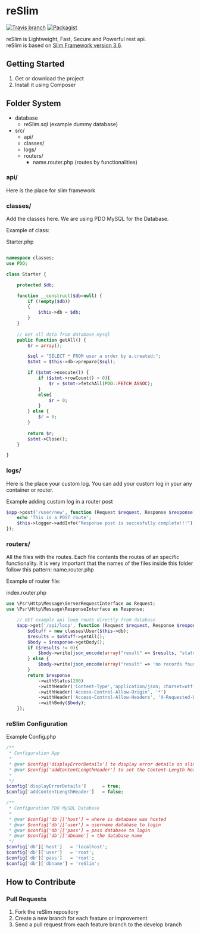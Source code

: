 reSlim
=======
[![Travis branch](https://img.shields.io/travis/rust-lang/rust/master.svg)](https://github.com/aalfiann/reSlim)
[![Packagist](https://img.shields.io/packagist/l/doctrine/orm.svg)](https://github.com/aalfiann/reSlim/blob/master/license.md)

reSlim is Lightweight, Fast, Secure and Powerful rest api.<br>
reSlim is based on [Slim Framework version 3.6](http://www.slimframework.com/).<br>


Getting Started
---------------
1. Get or download the project
2. Install it using Composer

Folder System
---------------
* database
    * reSlim.sql (example dummy database)
* src/
    * api/
    * classes/
    * logs/
    * routers/
	    * name.router.php (routes by functionalities)

### api/

Here is the place for slim framework

### classes/

Add the classes here.
We are using PDO MySQL for the Database.

Example of class:

Starter.php

```php

namespace classes;
use PDO;

class Starter {

	protected $db;

	function __construct($db=null) {
		if (!empty($db)) 
        {
            $this->db = $db;
        }
	}
	
	// Get all data from database mysql
	public function getAll() {
		$r = array();		

		$sql = "SELECT * FROM user a order by a.created;";
		$stmt = $this->db->prepare($sql);		

		if ($stmt->execute()) {	
            if ($stmt->rowCount() > 0){
                $r = $stmt->fetchAll(PDO::FETCH_ASSOC);
            }
            else{
                $r = 0;
            }          	   	
		} else {
			$r = 0;
		}		
        
		return $r;
        $stmt->Close();
	}

}
```

### logs/

Here is the place your custom log.
You can add your custom log in your any container or router.

Example adding custom log in a router post
```php
$app->post('/user/new', function (Request $request, Response $response) {
    echo 'This is a POST route';
    $this->logger->addInfo("Response post is succesfully complete!!!");
});
```

### routers/

All the files with the routes. Each file contents the routes of an specific functionality.
It is very important that the names of the files inside this folder follow this pattern: name.router.php

Example of router file:

index.router.php

```php
use \Psr\Http\Message\ServerRequestInterface as Request;
use \Psr\Http\Message\ResponseInterface as Response;

    // GET example api loop route directly from database
    $app->get('/api/loop', function (Request $request, Response $response) {
        $oStuff = new classes\User($this->db);
        $results = $oStuff->getAll();
        $body = $response->getBody();
        if ($results != 0){
            $body->write(json_encode(array("result" => $results, "status" => "success", "code" => $response->getStatusCode()), JSON_PRETTY_PRINT));
        } else {
            $body->write(json_encode(array("result" => 'no records found!', "status" => "success", "code" => $response->getStatusCode()), JSON_PRETTY_PRINT));
        }
        return $response
            ->withStatus(200)
            ->withHeader('Content-Type','application/json; charset=utf-8')
            ->withHeader('Access-Control-Allow-Origin', '*')
            ->withHeader('Access-Control-Allow-Headers', 'X-Requested-With, Content-Type, Accept, Origin, Authorization')
            ->withBody($body);
    });
```

### reSlim Configuration

Example Config.php
```php
/** 
 * Configuration App
 *
 * @var $config['displayErrorDetails'] to display error details on slim
 * @var $config['addContentLengthHeader'] to set the Content-Length header which makes Slim behave more predictably
 * 
 */
$config['displayErrorDetails']      = true;
$config['addContentLengthHeader']   = false;

/** 
 * Configuration PDO MySQL Database
 *
 * @var $config['db']['host'] = where is database was hosted
 * @var $config['db']['user'] = username database to login
 * @var $config['db']['pass'] = pass database to login
 * @var $config['db']['dbname'] = the database name
 */
$config['db']['host']   = 'localhost';
$config['db']['user']   = 'root';
$config['db']['pass']   = 'root';
$config['db']['dbname'] = 'reSlim';
```

How to Contribute
-----------------
### Pull Requests

1. Fork the reSlim repository
2. Create a new branch for each feature or improvement
3. Send a pull request from each feature branch to the develop branch